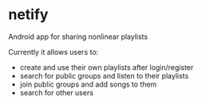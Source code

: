 # netify
Android app for sharing nonlinear playlists

Currently it allows users to:
* create and use their own playlists after login/register
* search for public groups and listen to their playlists
* join public groups and add songs to them
* search for other users
